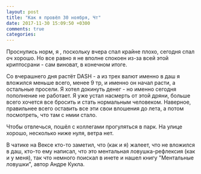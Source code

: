 ```yaml
---
layout: post
title: "Как я провёл 30 ноября, Чт"
date: 2017-11-30 15:09:50 +0300
comments: true
categories: 
---
```

Проснулись норм, я , поскольку вчера спал крайне плохо, сегодня спал оч хорошо. Но все равно я не вполне спокоен из-за всей этой криптосрани - сам виноват, в конечном итоге.

Со вчерашнего дня растёт DASH - а из трех валют именно в даш я вложился меньше всего, менее 9 тр, и именно он начал расти, а остальные просели. Я хотел докинуть денег - но именно сегодня пополнение не работает. Я уже устал насмерть от этой дряни, больше всего хочется все бросить и стать нормальным человеком. Наверное, правильнее всего оставить все эти свои влошения до лета, а потом посмотреть, что там с нмии стало.

Чтобы отвлечься, пошёл с коллегами прогуляться в парк. На улице хорошо, несколько ниже нуля, ветра нет.

В чатике на Вексе кто-то заметил, что (как и я) жалеет, что не вложился в даш, кто-то ему написал, что это ментальная ловушка-рефлексия (как и у меня), так что немного поискал в инете и нашел книгу "Ментальные ловушки", автор Андре Кукла.